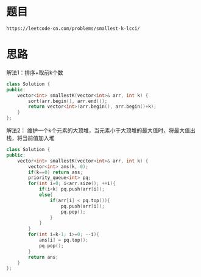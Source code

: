 # 题目
`https://leetcode-cn.com/problems/smallest-k-lcci/`


# 思路

解法1：排序+取前k个数
```cpp
class Solution {
public:
    vector<int> smallestK(vector<int>& arr, int k) {
        sort(arr.begin(), arr.end());
        return vector<int>(arr.begin(), arr.begin()+k);
    }
};
```


解法2： 维护一个k个元素的大顶堆，当元素小于大顶堆的最大值时，将最大值出栈，将当前值加入堆
```cpp
class Solution {
public:
    vector<int> smallestK(vector<int>& arr, int k) {
        vector<int> ans(k, 0);
        if(k==0) return ans;
        priority_queue<int> pq;
        for(int i=0; i<arr.size(); ++i){
            if(i<k) pq.push(arr[i]);
            else{
                if(arr[i] < pq.top()){
                    pq.push(arr[i]);
                    pq.pop();
                }
            }
        }
        for(int i=k-1; i>=0; --i){
            ans[i] = pq.top();
            pq.pop();
        }
        return ans;
    }
};
```